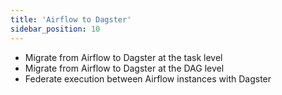 ```yaml
---
title: 'Airflow to Dagster'
sidebar_position: 10
---
```


* Migrate from Airflow to Dagster at the task level
* Migrate from Airflow to Dagster at the DAG level
* Federate execution between Airflow instances with Dagster